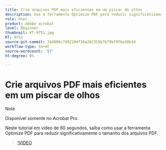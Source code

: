 ```yaml
---
title: Crie arquivos PDF mais eficientes em um piscar de olhos
description: Use a ferramenta Optimize PDF para reduzir significativamente o tamanho dos arquivos PDF
role: User
product: adobe acrobat
level: Beginner
thumbnail: KT-9751.jpg
KT: 9751
source-git-commit: 744006c7d8229df39a202355b7b79bf9f6a38b3d
workflow-type: tm+mt
source-wordcount: '57'
ht-degree: 0%

---
```


# Crie arquivos PDF mais eficientes em um piscar de olhos

>[!NOTE]
>
>Disponível somente no Acrobat Pro.

Neste tutorial em vídeo de 60 segundos, saiba como usar a ferramenta Optimize PDF para reduzir significativamente o tamanho dos arquivos PDF.

>[!VIDEO](https://video.tv.adobe.com/v/340077?hidetitle=true)
